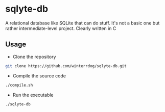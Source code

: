 # sqlyte-db
A relational database like SQLite that can do stuff. It's not a basic one but rather intermediate-level project. Clearly written in C

## Usage
- Clone the repository
```sh
git clone https://github.com/winterrdog/sqlyte-db.git
```

- Compile the source code
```sh
./compile.sh
```

- Run the executable
```sh
./sqlyte-db
```
